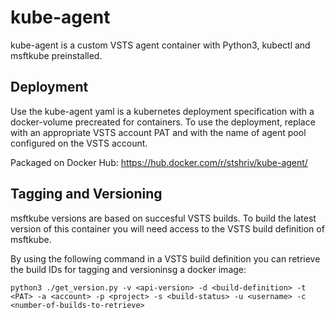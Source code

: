 # kube-agent

kube-agent is a custom VSTS agent container with Python3, kubectl and msftkube preinstalled.

## Deployment
Use the kube-agent yaml is a kubernetes deployment specification with a docker-volume precreated for containers. To use the deployment, replace <token> with an appropriate VSTS account PAT and <pool> with the name of agent pool configured on the VSTS account.

Packaged on Docker Hub:
https://hub.docker.com/r/stshriv/kube-agent/

## Tagging and Versioning
msftkube versions are based on succesful VSTS builds. To build the latest version of this container you will need access to the VSTS build definition of msftkube. 

By using the following command in a VSTS build definition you can retrieve the build IDs for tagging and versioninsg a docker image:

`python3 ./get_version.py -v <api-version> -d <build-definition> -t <PAT> -a <account> -p <project> -s <build-status> -u <username> -c <number-of-builds-to-retrieve>`
